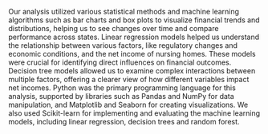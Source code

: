 Our analysis utilized various statistical methods and machine learning algorithms such as
bar charts and box plots to visualize financial trends and distributions, helping us to see changes
over time and compare performance across states. Linear regression models helped us
understand the relationship between various factors, like regulatory changes and economic
conditions, and the net income of nursing homes. These models were crucial for identifying
direct influences on financial outcomes. Decision tree models allowed us to examine complex
interactions between multiple factors, offering a clearer view of how different variables impact
net incomes. Python was the primary programming language for this analysis, supported by
libraries such as Pandas and NumPy for data manipulation, and Matplotlib and Seaborn for
creating visualizations. We also used Scikit-learn for implementing and evaluating the machine
learning models, including linear regression, decision trees and random forest.
